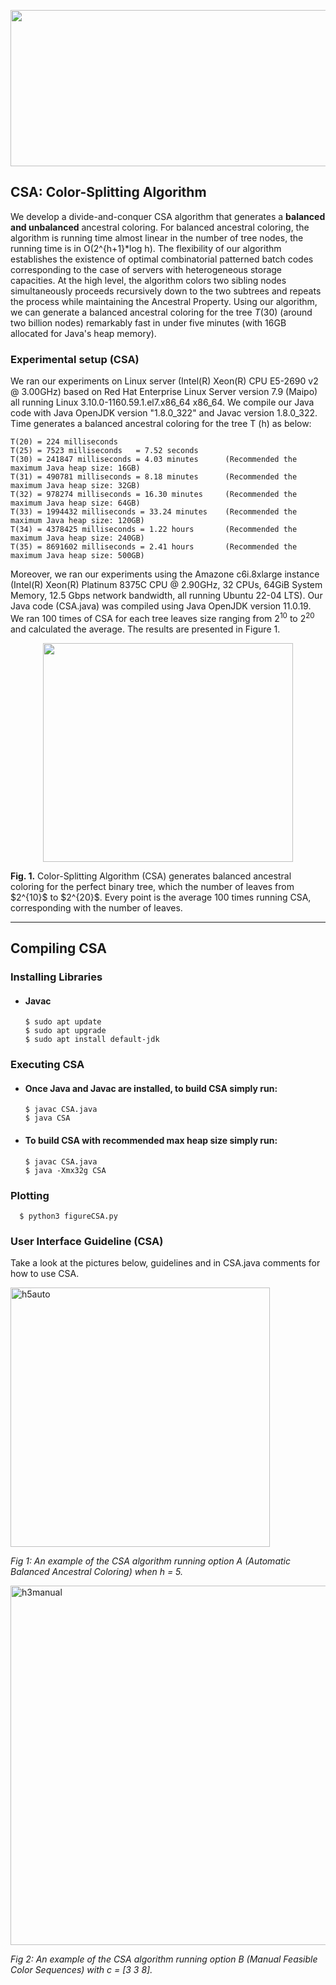 <p align="center">
  <img width="550" height="250" src="https://github.com/cnquang/testPIR/assets/87842051/890b9b4a-9c9c-4f62-b899-f1d0e4eb8289">
</p>

## CSA: Color-Splitting Algorithm
We develop a divide-and-conquer CSA algorithm that generates a **balanced and unbalanced** ancestral coloring. For balanced ancestral coloring, the algorithm is running time almost linear in the number of tree nodes, the running time is in O(2^{h+1}*log h). The flexibility of our algorithm establishes the existence of optimal combinatorial patterned batch codes corresponding to the case of servers with heterogeneous storage capacities. At the high level, the algorithm colors two sibling nodes simultaneously proceeds recursively down to the two subtrees and repeats the process while maintaining the Ancestral Property. Using our algorithm, we can generate a balanced ancestral coloring for the tree $T(30)$ (around two billion nodes) remarkably fast in under five minutes (with 16GB allocated for Java's heap memory).

### Experimental setup (CSA)

We ran our experiments on Linux server (Intel(R) Xeon(R) CPU E5-2690 v2 @ 3.00GHz) based on Red Hat Enterprise Linux Server version 7.9 (Maipo)  all running Linux 3.10.0-1160.59.1.el7.x86_64 x86_64. We compile our Java code with Java OpenJDK version "1.8.0_322" and Javac version 1.8.0_322. Time generates a balanced ancestral coloring for the tree T (h) as below:

    T(20) = 224 milliseconds
    T(25) = 7523 milliseconds   = 7.52 seconds
    T(30) = 241847 milliseconds = 4.03 minutes      (Recommended the maximum Java heap size: 16GB)
    T(31) = 490781 milliseconds = 8.18 minutes      (Recommended the maximum Java heap size: 32GB)
    T(32) = 978274 milliseconds = 16.30 minutes     (Recommended the maximum Java heap size: 64GB)
    T(33) = 1994432 milliseconds = 33.24 minutes    (Recommended the maximum Java heap size: 120GB)
    T(34) = 4378425 milliseconds = 1.22 hours       (Recommended the maximum Java heap size: 240GB)
    T(35) = 8691602 milliseconds = 2.41 hours       (Recommended the maximum Java heap size: 500GB)

Moreover, we ran our experiments using the Amazone c6i.8xlarge instance (Intel(R) Xeon(R) Platinum 8375C CPU @ 2.90GHz, 32 CPUs, 64GiB System Memory, 12.5 Gbps network bandwidth, all running Ubuntu 22-04 LTS). Our Java code (CSA.java) was compiled using Java OpenJDK version 11.0.19. We ran 100 times of CSA for each tree leaves size ranging from $2^{10}$ to $2^{20}$ and calculated the average. The results are presented in Figure 1.

<p align="center">
  <img width="400" height="350" src="https://github.com/cnquang/testPIR/assets/87842051/4017a802-45a4-4eb4-bf16-fbe754bed0fe">
</p>
<strong> Fig. 1.</strong> Color-Splitting Algorithm (CSA) generates balanced ancestral coloring for the perfect binary tree, which the number of leaves from $2^{10}$ to $2^{20}$. Every point is the average 100 times running CSA, corresponding with the number of leaves.

---
## Compiling CSA
### Installing Libraries

- #### Javac
      $ sudo apt update
      $ sudo apt upgrade
      $ sudo apt install default-jdk

### Executing CSA
- #### Once Java and Javac are installed, to build CSA simply run:

      $ javac CSA.java
      $ java CSA

- #### To build CSA with recommended max heap size simply run:

      $ javac CSA.java
      $ java -Xmx32g CSA

### Plotting
      $ python3 figureCSA.py
    
### User Interface Guideline (CSA)

Take a look at the pictures below, guidelines and in CSA.java comments for how to use CSA.  

<img width="415" alt="h5auto" src="https://user-images.githubusercontent.com/102839948/161372568-85df8aed-6424-4977-9853-722879624efe.png">

*Fig 1: An example of the CSA algorithm running option A (Automatic Balanced Ancestral Coloring) when h = 5.*


<img width="575" alt="h3manual" src="https://user-images.githubusercontent.com/102839948/161372572-773c693e-bd18-4a97-b979-00bbc393fce9.png">

*Fig 2: An example of the CSA algorithm running option B (Manual Feasible Color Sequences) with c = [3 3 8].*
